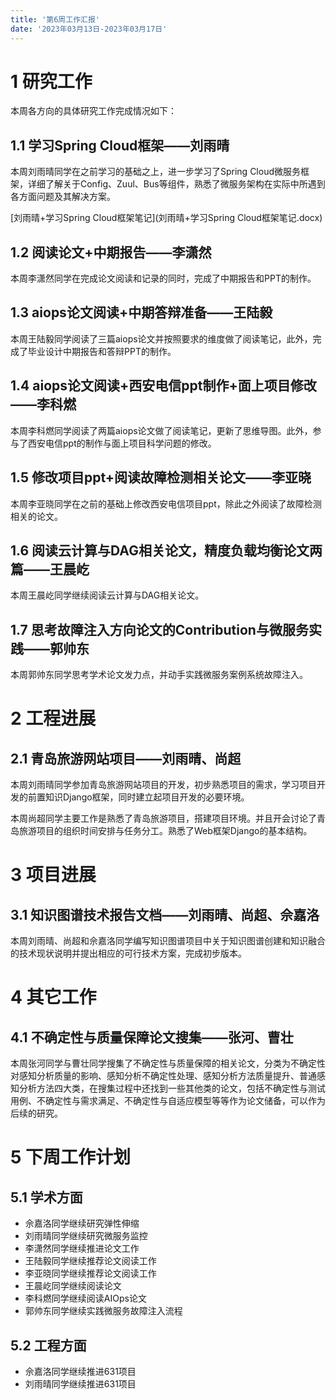 ```yaml
---
title: '第6周工作汇报'
date: '2023年03月13日-2023年03月17日'
---
```


<!-- 只允许使用一级标题和二级标题 -->

# 1 研究工作

本周各方向的具体研究工作完成情况如下：

## 1.1 学习Spring Cloud框架——刘雨晴

本周刘雨晴同学在之前学习的基础之上，进一步学习了Spring Cloud微服务框架，详细了解关于Config、Zuul、Bus等组件，熟悉了微服务架构在实际中所遇到各方面问题及其解决方案。

<!-- 注意该超链接应该如何使用，不需要进行手动的编号，注意附件名不能有任何的空格 -->
[刘雨晴+学习Spring Cloud框架笔记](刘雨晴+学习Spring Cloud框架笔记.docx)

## 1.2 阅读论文+中期报告——李潇然

本周李潇然同学在完成论文阅读和记录的同时，完成了中期报告和PPT的制作。

## 1.3 aiops论文阅读+中期答辩准备——王陆毅

本周王陆毅同学阅读了三篇aiops论文并按照要求的维度做了阅读笔记，此外，完成了毕业设计中期报告和答辩PPT的制作。

## 1.4 aiops论文阅读+西安电信ppt制作+面上项目修改——李科燃

本周李科燃同学阅读了两篇aiops论文做了阅读笔记，更新了思维导图。此外，参与了西安电信ppt的制作与面上项目科学问题的修改。

## 1.5 修改项目ppt+阅读故障检测相关论文——李亚晓

本周李亚晓同学在之前的基础上修改西安电信项目ppt，除此之外阅读了故障检测相关的论文。

## 1.6 阅读云计算与DAG相关论文，精度负载均衡论文两篇——王晨屹

本周王晨屹同学继续阅读云计算与DAG相关论文。

## 1.7 思考故障注入方向论文的Contribution与微服务实践——郭帅东

本周郭帅东同学思考学术论文发力点，并动手实践微服务案例系统故障注入。

# 2 工程进展

## 2.1 青岛旅游网站项目——刘雨晴、尚超

本周刘雨晴同学参加青岛旅游网站项目的开发，初步熟悉项目的需求，学习项目开发的前置知识Django框架，同时建立起项目开发的必要环境。

本周尚超同学主要工作是熟悉了青岛旅游项目，搭建项目环境。并且开会讨论了青岛旅游项目的组织时间安排与任务分工。熟悉了Web框架Django的基本结构。

# 3 项目进展

## 3.1 知识图谱技术报告文档——刘雨晴、尚超、佘嘉洛

本周刘雨晴、尚超和佘嘉洛同学编写知识图谱项目中关于知识图谱创建和知识融合的技术现状说明并提出相应的可行技术方案，完成初步版本。

# 4 其它工作

## 4.1 不确定性与质量保障论文搜集——张河、曹壮

本周张河同学与曹壮同学搜集了不确定性与质量保障的相关论文，分类为不确定性对感知分析质量的影响、感知分析不确定性处理、感知分析方法质量提升、普通感知分析方法四大类，在搜集过程中还找到一些其他类的论文，包括不确定性与测试用例、不确定性与需求满足、不确定性与自适应模型等等作为论文储备，可以作为后续的研究。

# 5 下周工作计划

## 5.1 学术方面

+ 佘嘉洛同学继续研究弹性伸缩
+ 刘雨晴同学继续研究微服务监控
+ 李潇然同学继续推进论文工作
+ 王陆毅同学继续推荐论文阅读工作
+ 李亚晓同学继续推荐论文阅读工作
+ 王晨屹同学继续阅读论文
+ 李科燃同学继续阅读AIOps论文
+ 郭帅东同学继续实践微服务故障注入流程

## 5.2 工程方面

+ 佘嘉洛同学继续推进631项目
+ 刘雨晴同学继续推进631项目
